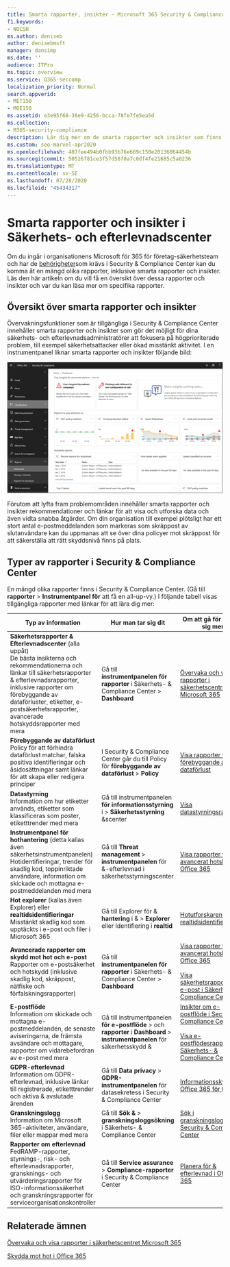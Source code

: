 ```yaml
---
title: Smarta rapporter, insikter – Microsoft 365 Security & Compliance Center
f1.keywords:
- NOCSH
ms.author: deniseb
author: denisebmsft
manager: dansimp
ms.date: ''
audience: ITPro
ms.topic: overview
ms.service: O365-seccomp
localization_priority: Normal
search.appverid:
- MET150
- MOE150
ms.assetid: e3e95f68-36e9-4256-bcca-78fe7fe5ea5d
ms.collection:
- M365-security-compliance
description: Lär dig mer om de smarta rapporter och insikter som finns i Security & Compliance Center och hur du använder dem för att visa och utforska data och vidta snabbåtgärder.
ms.custom: seo-marvel-apr2020
ms.openlocfilehash: 407fee494b0fbb93b76e669c150e20136064454b
ms.sourcegitcommit: 50526f81ce3f57d58f0a7c0df4fe21685c5a0236
ms.translationtype: MT
ms.contentlocale: sv-SE
ms.lasthandoff: 07/28/2020
ms.locfileid: "45434317"
---
```

# <a name="smart-reports-and-insights-in-the-security--compliance-center"></a>Smarta rapporter och insikter i Säkerhets- och efterlevnadscenter

Om du ingår i organisationens Microsoft för 365 för företag-säkerhetsteam och har de [behörigheter](permissions-in-the-security-and-compliance-center.md)som krävs i Security & Compliance Center kan du komma åt en mängd olika rapporter, inklusive smarta rapporter och insikter. Läs den här artikeln om du vill få en översikt över dessa rapporter och insikter och var du kan läsa mer om specifika rapporter.

## <a name="smart-reports-and-insights-overview"></a>Översikt över smarta rapporter och insikter

Övervakningsfunktioner som är tillgängliga i Security & Compliance Center innehåller smarta rapporter och insikter som gör det möjligt för dina säkerhets- och efterlevnadsadministratörer att fokusera på högprioriterade problem, till exempel säkerhetsattacker eller ökad misstänkt aktivitet. I en instrumentpanel liknar smarta rapporter och insikter följande bild:
  
![Instrumentpanelen Rapporter i security & Compliance Center](../../media/2a668c3d-3fa3-4e37-8149-46989b33ae8c.png)
  
Förutom att lyfta fram problemområden innehåller smarta rapporter och insikter rekommendationer och länkar för att visa och utforska data och även vidta snabba åtgärder. Om din organisation till exempel plötsligt har ett stort antal e-postmeddelanden som markeras som skräppost av slutanvändare kan du uppmanas att se över dina policyer mot skräppost för att säkerställa att rätt skyddsnivå finns på plats.
  
## <a name="types-of-reports-in-the-security--compliance-center"></a>Typer av rapporter i Security & Compliance Center

En mängd olika rapporter finns i Security & Compliance Center. (Gå till **rapporter** \> **Instrumentpanel för** att få en all-up-vy.) I följande tabell visas tillgängliga rapporter med länkar för att lära dig mer:
  
|**Typ av information**|**Hur man tar sig dit**|**Om att gå för att lära sig mer**|
|---|---|---|
|**Säkerhetsrapporter & Efterlevnadscenter** (alla uppåt)  <br/> De bästa insikterna och rekommendationerna och länkar till säkerhetsrapporter & efterlevnadsrapporter, inklusive rapporter om förebyggande av dataförluster, etiketter, e-postsäkerhetsrapporter, avancerade hotskyddsrapporter med mera|Gå till **instrumentpanelen för rapporter** i Säkerhets- & Compliance Center \> **Dashboard**|[Övervaka och visa rapporter i säkerhetscentret Microsoft 365](../mtp/monitoring-and-reporting.md)|
|**Förebyggande av dataförlust** <br/> Policy för att förhindra dataförlust matchar, falska positiva identifieringar och åsidosättningar samt länkar för att skapa eller redigera principer|I Security & Compliance Center går du till Policy för **förebyggande av dataförlust** \> **Policy**|[Visa rapporter för förebyggande av dataförlust](../../compliance/view-the-dlp-reports.md)|
|**Datastyrning** <br/> Information om hur etiketter används, etiketter som klassificeras som poster, etiketttrender med mera|Gå till instrumentpanelen **för informationsstyrning** i \> **Säkerhetsstyrning** &scenter|[Visa datastyrningsrapporter](../../compliance/view-the-data-governance-reports.md)|
|**Instrumentpanel för hothantering** (detta kallas även säkerhetsinstrumentpanelen)  <br/> Hotidentifieringar, trender för skadlig kod, toppinriktade användare, information om skickade och mottagna e-postmeddelanden med mera|Gå till **Threat management** \> **instrumentpanelen** för &-efterlevnad i säkerhetsstyrningscenter|[Visa rapporter för avancerat hotskydd för Office 365](view-reports-for-atp.md)|
|**Hot explorer** (kallas även Explorer) eller **realtidsidentifieringar** <br/> Misstänkt skadlig kod som upptäckts i e-post och filer i Microsoft 365|Gå till Explorer för & **hantering** i & \> **Explorer** eller Identifiering i **realtid**<br/> |[Hotutforskaren (eller realtidsidentifieringar)](threat-explorer.md)|
|**Avancerade rapporter om skydd mot hot och e-post** <br/> Rapporter om e-postsäkerhet och hotskydd (inklusive skadlig kod, skräppost, nätfiske och förfalskningsrapporter)|Gå till **instrumentpanelen för rapporter** i Säkerhets- & Compliance Center \> **Dashboard**|[Visa rapporter för avancerat hotskydd för Office 365](view-reports-for-atp.md) <br/><br/> [Visa säkerhetsrapporter för e-post i Säkerhets- & Compliance Center](view-email-security-reports.md)|
|**E-postflöde** <br/> Information om skickade och mottagna e-postmeddelanden, de senaste aviseringarna, de främsta avsändare och mottagare, rapporter om vidarebefordran av e-post med mera|Gå till instrumentpanelen **för e-postflöde** \> och **rapporter** i **Dashboard** \> **instrumentpanelen** för säkerhetsskydd &|[Insikter om e-postflöde i Security & Compliance Center](mail-flow-insights-v2.md) <br/><br/> [Visa e-postflödesrapporter i Säkerhets- & Compliance Center](view-mail-flow-reports.md)|
|**GDPR-efterlevnad** <br/> Information om GDPR-efterlevnad, inklusive länkar till registrerade, etiketttrender och aktiva & avslutade ärenden|Gå till **Data privacy** \> **GDPR-instrumentpanelen** för datasekretess i Security & Compliance Center|[Informationsskydd för Office 365 för GDPR](https://docs.microsoft.com/microsoft-365/compliance/office-365-information-protection-for-gdpr)|
|**Granskningslogg** <br/> Information om Microsoft 365-aktiviteter, användare, filer eller mappar med mera|Gå till **Sök &** \> **granskningsloggsökning** i Säkerhets- & Compliance Center|[Sök i granskningsloggen i Security & Compliance Center](../../compliance/search-the-audit-log-in-security-and-compliance.md)|
|**Rapporter om efterlevnad** <br/> FedRAMP-rapporter, styrnings-, risk- och efterlevnadsrapporter, gransknings- och utvärderingsrapporter för ISO-informationssäkerhet och granskningsrapporter för serviceorganisationskontroller|Gå till **Service assurance** \> **Compliance-rapporter** i Security & Compliance Center|[Planera för & efterlevnad i Office 365](../../compliance/plan-for-security-and-compliance.md)|

## <a name="related-topics"></a>Relaterade ämnen

[Övervaka och visa rapporter i säkerhetscentret Microsoft 365](../mtp/monitoring-and-reporting.md)
  
[Skydda mot hot i Office 365](protect-against-threats.md)
